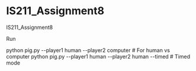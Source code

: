 # IS211_Assignment8
IS211_Assignment8

Run 

python pig.py --player1 human --player2 computer # For human vs computer
python pig.py --player1 human --player2 human --timed # Timed mode